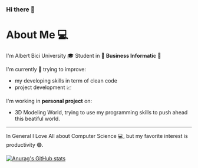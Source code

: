 ### Hi there 👋
# About Me 💻

  I'm Albert Bici	University 🎓 Student in &#x1F4D8; **Business Informatic** &#x1F4D8;
  
  I'm currently 🎯 trying to improve:
  - my developing skills in term of clean code
  - project development 📈
  
  I'm working in **personal project** on:
  - 3D Modeling World, trying to use my programming skills to push ahead this beatiful world.
  
---
In General I Love All about Computer Science 💻, but my favorite interest is productivity 🟢.


[![Anurag's GitHub stats](https://github-readme-stats.vercel.app/api?username=os3albert&show_icons=true&title_color=0E0&text_color=0E0&icon_color=0E0&bg_color=000&border_color=0E0)](https://github.com/anuraghazra/github-readme-stats)


<!--
**os3albert/os3albert** is a ✨ _special_ ✨ repository because its `README.md` (this file) appears on your GitHub profile.

Here are some ideas to get you started:

- 🔭 I’m currently working on ...
- 🌱 I’m currently learning ...
- 👯 I’m looking to collaborate on ...
- 🤔 I’m looking for help with ...
- 💬 Ask me about ...
- 📫 How to reach me: ...
- 😄 Pronouns: ...
- ⚡ Fun fact: ...
-->
